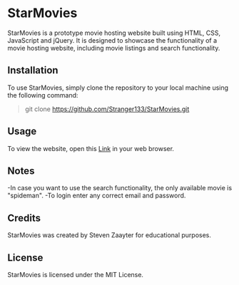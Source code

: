# StarMovies

StarMovies is a prototype movie hosting website built using HTML, CSS, JavaScript and jQuery. It is designed to showcase the functionality of a movie hosting website, including movie listings and search functionality.

## Installation

To use StarMovies, simply clone the repository to your local machine using the following command:

>git clone https://github.com/Stranger133/StarMovies.git

## Usage

To view the website, open this [Link](https://stranger133.github.io/StarMovies/) in your web browser.

## Notes
-In case you want to use the search functionality, the only available movie is "spideman". 
-To login enter any correct email and password.

## Credits

StarMovies was created by Steven Zaayter for educational purposes.

## License

StarMovies is licensed under the MIT License.
